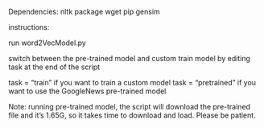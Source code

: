 
Dependencies:
nltk package
wget
pip
gensim

instructions:

run word2VecModel.py

switch between the pre-trained model and custom train model by editing
task at the end of the script

task = “train” if you want to train a custom model
task = “pretrained” if you want to use the GoogleNews pre-trained model

Note: running pre-trained model, the script will download the pre-trained file
and it’s 1.65G, so it takes time to download and load. Please be patient.